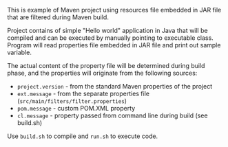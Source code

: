 This is example of Maven project using resources file embedded in JAR file that are filtered during Maven build.

Project contains of simple "Hello world" application in Java that will be compiled and can be executed by manually pointing to executable class. Program will read properties file embedded in JAR file and print out sample variable.

The actual content of the property file will be determined during build phase, and the properties will originate from the following sources:
 * `project.version` - from the standard Maven properties of the project
 * `ext.message` - from the separate properties file (`src/main/filters/filter.properties`)
 * `pom.message` - custom POM.XML property
 * `cl.message` - property passed from command line during build (see build.sh)

Use `build.sh` to compile and `run.sh` to execute code.
